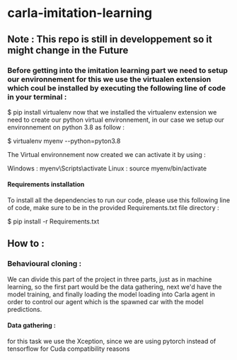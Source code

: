 # carla-imitation-learning
## Note : This repo is still in developpement so it might change in the Future
### Before getting into the imitation learning part we need to setup our environnement for this we use the virtualen extension which coul be installed by executing the following line of code in your terminal :
$ pip install virtualenv
now that we installed the virtualenv extension we need to create our python virtual environnement, in our case we setup our environnement on python 3.8 as follow :

$ virtualenv myenv --python=pyton3.8

The Virtual environnement now created we can activate it by using :

Windows : myenv\Scripts\activate
Linux : source myenv/bin/activate

#### Requirements installation
To install all the dependencies to run our code, please use this following line of code, make sure to be in the provided Requirements.txt file directory :

$ pip install -r Requirements.txt

## How to :
### Behavioural cloning :

We can divide this part of the project in three parts, just as in machine learning, so the first part would be the data gathering, next we'd have the model training, and finally loading the model loading into Carla agent in order to control our agent which is the spawned car with the model predictions.

#### Data gathering :


for this task we use the Xception, since we are using pytorch instead of tensorflow for Cuda compatibility reasons 






















































